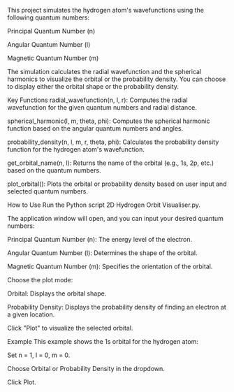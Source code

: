 This project simulates the hydrogen atom's wavefunctions using the following quantum numbers:

Principal Quantum Number (n)

Angular Quantum Number (l)

Magnetic Quantum Number (m)

The simulation calculates the radial wavefunction and the spherical harmonics to visualize the orbital or the probability density. You can choose to display either the orbital shape or the probability density.

Key Functions
radial_wavefunction(n, l, r): Computes the radial wavefunction for the given quantum numbers and radial distance.

spherical_harmonic(l, m, theta, phi): Computes the spherical harmonic function based on the angular quantum numbers and angles.

probability_density(n, l, m, r, theta, phi): Calculates the probability density function for the hydrogen atom's wavefunction.

get_orbital_name(n, l): Returns the name of the orbital (e.g., 1s, 2p, etc.) based on the quantum numbers.

plot_orbital(): Plots the orbital or probability density based on user input and selected quantum numbers.

How to Use
Run the Python script 2D Hydrogen Orbit Visualiser.py.

The application window will open, and you can input your desired quantum numbers:

Principal Quantum Number (n): The energy level of the electron.

Angular Quantum Number (l): Determines the shape of the orbital.

Magnetic Quantum Number (m): Specifies the orientation of the orbital.

Choose the plot mode:

Orbital: Displays the orbital shape.

Probability Density: Displays the probability density of finding an electron at a given location.

Click "Plot" to visualize the selected orbital.

Example
This example shows the 1s orbital for the hydrogen atom:

Set n = 1, l = 0, m = 0.

Choose Orbital or Probability Density in the dropdown.

Click Plot.
